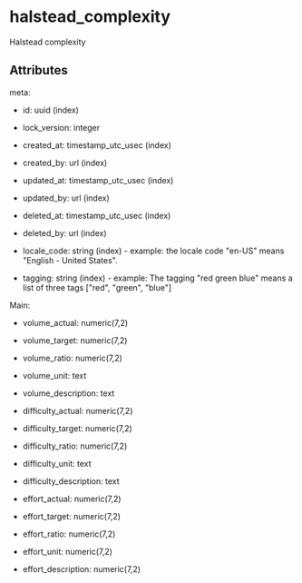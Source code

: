 # halstead_complexity

Halstead complexity


## Attributes

meta:

  * id: uuid (index)

  * lock_version: integer

  * created_at: timestamp_utc_usec (index)

  * created_by: url (index)

  * updated_at: timestamp_utc_usec (index)

  * updated_by: url (index)

  * deleted_at: timestamp_utc_usec (index)

  * deleted_by: url (index)

  * locale_code: string (index) - example: the locale code "en-US" means "English - United States".

  * tagging: string (index) - example: The tagging "red green blue" means a list of three tags ["red", "green", "blue"]

Main:

  * volume_actual: numeric(7,2)

  * volume_target: numeric(7,2)

  * volume_ratio: numeric(7,2)

  * volume_unit: text

  * volume_description: text

  * difficulty_actual: numeric(7,2)

  * difficulty_target: numeric(7,2)

  * difficulty_ratio: numeric(7,2)

  * difficulty_unit: text

  * difficulty_description: text

  * effort_actual: numeric(7,2)

  * effort_target: numeric(7,2)

  * effort_ratio: numeric(7,2)

  * effort_unit: numeric(7,2)

  * effort_description: numeric(7,2)

